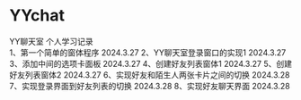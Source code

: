 # YYchat
YY聊天室  个人学习记录  
1、第一个简单的窗体程序 2024.3.27
2、YY聊天室登录窗口的实现1 2024.3.27
3、添加中间的选项卡面板 2024.3.27
4、创建好友列表窗体1 2024.3.27
5、创建好友列表窗体2 2024.3.27
6、实现好友和陌生人两张卡片之间的切换 2024.3.28
7、实现登录界面到好友列表的切换 2024.3.28
8、实现好友聊天界面 2024.3.28